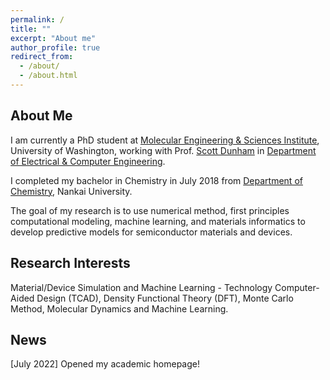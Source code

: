 ```yaml
---
permalink: /
title: ""
excerpt: "About me"
author_profile: true
redirect_from: 
  - /about/
  - /about.html
---
```


## About Me

I am currently a PhD student at [Molecular Engineering & Sciences Institute](https://www.moles.washington.edu/), University of Washington, working with Prof. [Scott Dunham](https://dunham.ece.uw.edu/) in [Department of Electrical & Computer Engineering](https://www.ece.uw.edu/).

I completed my bachelor in Chemistry in July 2018 from [Department of Chemistry](https://chem.nankai.edu.cn/), Nankai University.

The goal of my research is to use numerical method, first principles computational modeling, machine learning, and materials informatics to develop predictive models for semiconductor materials and devices.

## Research Interests

Material/Device Simulation and Machine Learning - Technology Computer-Aided Design (TCAD), Density Functional Theory (DFT), Monte Carlo Method, Molecular Dynamics and Machine Learning.

## News

[July 2022] Opened my academic homepage!



